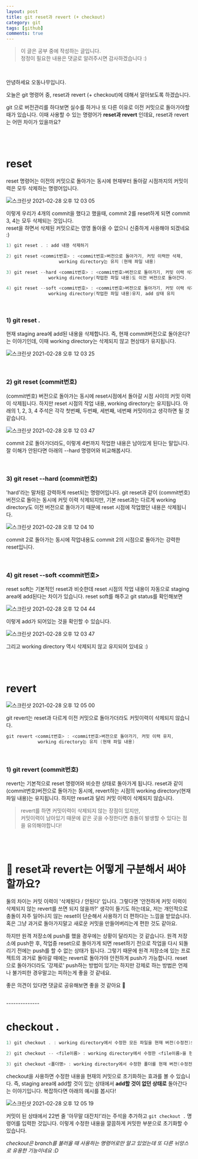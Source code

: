 ```yaml
---
layout: post
title: git reset과 revert (+ checkout)
category: git
tags: [github]
comments: true
---
```

>이 글은 공부 중에 작성하는 글입니다.        
>정정이 필요한 내용은 댓글로 알려주시면 감사하겠습니다 :)

<br>

안녕하세요 오동나무입니다.  <br>

오늘은 git 명령어 중, reset과 revert (+ checkout)에 대해서 알아보도록 하겠습니다. <br>

git 으로 버전관리를 하다보면 실수를 하거나 또 다른 이유로 이전 커밋으로 돌아가야할 때가 있습니다. 이때 사용할 수 있는 명령어가 **reset과 revert** 인데요, reset과 revert는 어떤 차이가 있을까요?   

<br>
<br>

# reset

reset 명령어는 이전의 커밋으로 돌아가는 동시에 현재부터 돌아갈 시점까지의 커밋이력은 모두 삭제하는 명령어입니다.

![스크린샷 2021-02-28 오후 12 03 05](https://user-images.githubusercontent.com/73867548/109406775-2d42d080-79bf-11eb-85ae-6cdab2446b52.jpg)

이렇게 우리가 4개의 commit을 했다고 했을때, commit 2를 reset하게 되면 commit 3, 4는 모두 삭제되는 것입니다.       
reset을 하면서 삭제된 커밋으로는 영영 돌아올 수 없으니 신중하게 사용해야 되겠네요 :)

```swift
1) git reset . : add 내용 삭제하기

2) git reset <commit번호> : <commit번호>버전으로 돌아가기, 커밋 이력만 삭제,
		            working directory는 유지 (현재 파일 내용)

3) git reset --hard <commit번호> : <commit번호>버전으로 돌아가기, 커밋 이력 삭제,
				working directory(작업한 파일 내용)도 이전 버전으로 돌아간다.

4) git reset --soft <commit번호> : <commit번호>버전으로 돌아가기, 커밋 이력 삭제,
				working directory(작업한 파일 내용)유지, add 상태 유지
```

<br>

### 1) git reset .
 현재 staging area에 add된 내용을 삭제합니다. 즉, 현재 commit버전으로 돌아온다?는 이야기인데, 이때 working directory는 삭제되지 않고 현상태가 유지됩니다.        

 ![스크린샷 2021-02-28 오후 12 03 25](https://user-images.githubusercontent.com/73867548/109406845-9c202980-79bf-11eb-81ca-f3325c8958c6.jpg)     

<br>

### 2) git reset (commit번호)
 (commit번호) 버전으로 돌아가는 동시에 reset시점에서 돌아갈 시점 사이의 커밋 이력이 삭제됩니다. 하지만 reset 시점의 작업 내용, working directory는 유지됩니다. 아래의 1, 2, 3, 4 주석은 각각 첫번째, 두번째, 세번째, 네번째 커밋이라고 생각하면 될 것 같습니다.         

 ![스크린샷 2021-02-28 오후 12 03 47](https://user-images.githubusercontent.com/73867548/109406872-d8ec2080-79bf-11eb-9f4b-b80fda867cca.jpg)     

 commit 2로 돌아가더라도, 이렇게 4번까지 작업한 내용은 남아있게 된다는 말입니다. 잘 이해가 안된다면  아래의 --hard 명령어와 비교해봅시다.

<br>

### 3) git reset --hard (commit번호)
 'hard'라는 말처럼 강력하게 reset되는 명령어입니다. git reset과 같이 (commit번호)버전으로 돌아는 동시에 커밋 이력 삭제되지만, 기본 reset과는 다르게 working directory도 이전 버전으로 돌아가기 때문에 reset 시점에 작업했던 내용은 삭제됩니다.          

 ![스크린샷 2021-02-28 오후 12 04 10](https://user-images.githubusercontent.com/73867548/109406914-2e283200-79c0-11eb-8236-d558d5af7222.jpg)       

 commit 2로 돌아가는 동시에 작업내용도 commit 2의 시점으로 돌아가는 강력한 reset입니다.

<br>

### 4) git reset --soft <commit번호>
reset soft는 기본적인 reset과 비슷한데 reset 시점의 작업 내용이 자동으로 staging area에 add된다는 차이가 있습니다. reset soft를 해주고 git status를 확인해보면         

![스크린샷 2021-02-28 오후 12 04 44](https://user-images.githubusercontent.com/73867548/109406951-73e4fa80-79c0-11eb-9c0a-391a6c4f232a.jpg)          

이렇게 add가 되어있는 것을 확인할 수 있습니다.      

 ![스크린샷 2021-02-28 오후 12 03 47](https://user-images.githubusercontent.com/73867548/109406872-d8ec2080-79bf-11eb-9f4b-b80fda867cca.jpg)      

그리고 working directory 역시 삭제되지 않고 유지되어 있네요 :)

<br>
<br>

# revert

![스크린샷 2021-02-28 오후 12 05 00](https://user-images.githubusercontent.com/73867548/109406963-98d96d80-79c0-11eb-9773-f1e12442fdff.jpg)       

git revert는 reset과 다르게 이전 커밋으로 돌아가더라도 커밋이력이 삭제되지 않습니다.

```swift
git revert <commit번호> : <commit번호>버전으로 돌아가기, 커밋 이력 유지,
			working directory는 유지 (현재 파일 내용)
```

<br>

### 1) git revert (commit번호)

revert는 기본적으로 reset 명령어와 비슷한 상태로 돌아가게 됩니다. reset과 같이 (commit번호)버전으로 돌아가는 동시에, revert하는 시점의 working directory(현재 파일  내용)는 유지됩니다. 하지만 reset과 달리 커밋 이력이 삭제되지 않습니다.

>revert를 하면 커밋이력이 삭제되지 않는 장점이 있지만,     
 커밋이력이 남아있기 때문에 같은 곳을 수정한다면 충돌이 발생할 수 있다는 점을 유의해야합니다!

 <br>
 <br>


# 🤔 reset과 revert는 어떻게 구분해서 써야할까요?

둘의 차이는 커밋 이력이 '삭제된다 / 안된다' 입니다. 그렇다면 '안전하게 커밋 이력이 삭제되지 않는 revert를 쓰면 되지 않을까?' 생각이 들기도 하는데요, 저는 개인적으로 충돌이 자주 일어나지 않는 reset이 단순해서 사용하기 더 편하다는 느낌을 받았습니다. 혹은 그냥 과거로 돌아가지말고 새로운 커밋을 만들어버리는게 편한 것도 같아요.

하지만 원격 저장소에 push를 했을 경우에는 상황이 달라지는 것 같습니다. 원격 저장소에 push한 후, 작업중 reset으로 돌아가게 되면 reset하기 전으로 작업을 다시 되돌리기 전에는 push를 할 수 없는 상태가 됩니다. 그렇기 때문에 원격 저장소에 있는 프로젝트의 과거로 돌아갈 때에는 revert로 돌아가야 안전하게 push가 가능합니다. reset으로 돌아가더라도 '강제로' push하는 방법이 있기는 하지만 강제로 하는 방법은 언제나 불가피한 경우말고는 피하는게 좋을 것 같네요.

좋은 의견이 있다면 댓글로 공유해보면 좋을 것 같아요 🤔

<br>
--------------
<br>

# checkout .

```swift
1) git checkout . : working directory에서 수정한 모든 파일을 현재 버전(수정전)으로 되돌리기

2) git checkout -- <file이름> : working directory에서 수정한 <file이름>을 현재 버전(수정전)으로 되돌리기

3) git checkout <폴더명> : working directory에서 수정한 폴더를 현재 버전(수정전)으로 되돌리기
```

checkout을 사용하면 수정한 내용을 현재의 커밋으로 초기화하는 효과를 볼 수 있습니다. 즉, staging area에 add할 것이 있는 상태에서 **add할 것이 없던 상태로**  돌아간다는 이야기입니다.
복잡하다면 아래의 예시를 봅시다!         

![스크린샷 2021-02-28 오후 12 05 19](https://user-images.githubusercontent.com/73867548/109407119-ac390880-79c1-11eb-9e8c-7260d47de444.jpg)     


커밋이 된 상태에서 22번 줄 '아무말 대잔치!'라는 주석을 추가하고 `git checkout .` 명령어를 입력한 것입니다. 이렇게 수정한 내용을 깔끔하게 커밋한 부분으로  초기화할 수 있습니다. <br>

*checkout은 branch를 불러올 때 사용하는 명령어로만 알고 있었는데 또 다른 뉘앙스로 유용한  기능이네요 :D*






<br>
<br>
